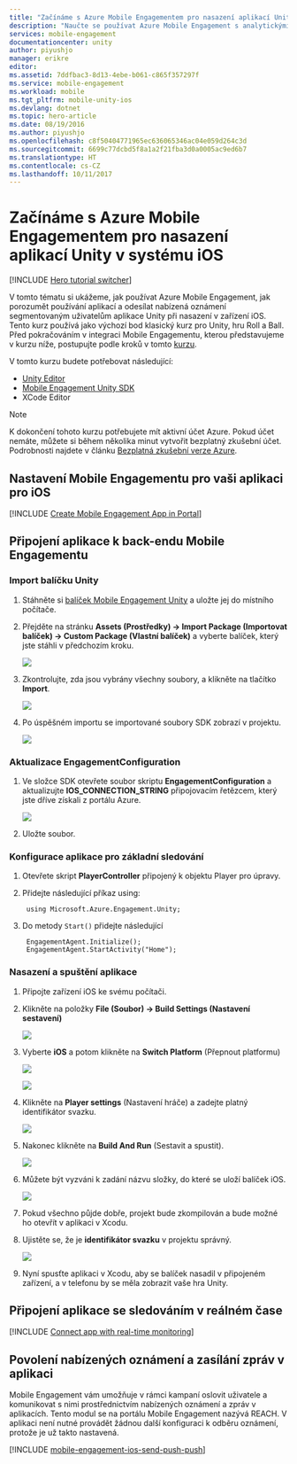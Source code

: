 ```yaml
---
title: "Začínáme s Azure Mobile Engagementem pro nasazení aplikací Unity v systému iOS"
description: "Naučte se používat Azure Mobile Engagement s analytickými funkcemi a nabízenými oznámeními pro aplikace Unity nasazované v zařízeních iOS."
services: mobile-engagement
documentationcenter: unity
author: piyushjo
manager: erikre
editor: 
ms.assetid: 7ddfbac3-8d13-4ebe-b061-c865f357297f
ms.service: mobile-engagement
ms.workload: mobile
ms.tgt_pltfrm: mobile-unity-ios
ms.devlang: dotnet
ms.topic: hero-article
ms.date: 08/19/2016
ms.author: piyushjo
ms.openlocfilehash: c8f50404771965ec636065346ac04e059d264c3d
ms.sourcegitcommit: 6699c77dcbd5f8a1a2f21fba3d0a0005ac9ed6b7
ms.translationtype: HT
ms.contentlocale: cs-CZ
ms.lasthandoff: 10/11/2017
---
```

# <a name="get-started-with-azure-mobile-engagement-for-unity-ios-deployment"></a>Začínáme s Azure Mobile Engagementem pro nasazení aplikací Unity v systému iOS
[!INCLUDE [Hero tutorial switcher](../../includes/mobile-engagement-hero-tutorial-switcher.md)]

V tomto tématu si ukážeme, jak používat Azure Mobile Engagement, jak porozumět používání aplikací a odesílat nabízená oznámení segmentovaným uživatelům aplikace Unity při nasazení v zařízení iOS.
Tento kurz používá jako výchozí bod klasický kurz pro Unity, hru Roll a Ball. Před pokračováním v integraci Mobile Engagementu, kterou představujeme v kurzu níže, postupujte podle kroků v tomto [kurzu](mobile-engagement-unity-roll-a-ball.md). 

V tomto kurzu budete potřebovat následující:

* [Unity Editor](http://unity3d.com/get-unity)
* [Mobile Engagement Unity SDK](https://aka.ms/azmeunitysdk)
* XCode Editor

> [!NOTE]
> K dokončení tohoto kurzu potřebujete mít aktivní účet Azure. Pokud účet nemáte, můžete si během několika minut vytvořit bezplatný zkušební účet. Podrobnosti najdete v článku [Bezplatná zkušební verze Azure](https://azure.microsoft.com/pricing/free-trial/?WT.mc_id=A0E0E5C02&amp;returnurl=http%3A%2F%2Fazure.microsoft.com%2Fen-us%2Fdocumentation%2Farticles%2Fmobile-engagement-unity-ios-get-started).
> 
> 

## <a id="setup-azme"></a>Nastavení Mobile Engagementu pro vaši aplikaci pro iOS
[!INCLUDE [Create Mobile Engagement App in Portal](../../includes/mobile-engagement-create-app-in-portal-new.md)]

## <a id="connecting-app"></a>Připojení aplikace k back-endu Mobile Engagementu
### <a name="import-the-unity-package"></a>Import balíčku Unity
1. Stáhněte si [balíček Mobile Engagement Unity](https://aka.ms/azmeunitysdk) a uložte jej do místního počítače. 
2. Přejděte na stránku **Assets (Prostředky) -> Import Package (Importovat balíček) -> Custom Package (Vlastní balíček)** a vyberte balíček, který jste stáhli v předchozím kroku. 
   
    ![][70] 
3. Zkontrolujte, zda jsou vybrány všechny soubory, a klikněte na tlačítko **Import**. 
   
    ![][71] 
4. Po úspěšném importu se importované soubory SDK zobrazí v projektu.  
   
    ![][72] 

### <a name="update-the-engagementconfiguration"></a>Aktualizace EngagementConfiguration
1. Ve složce SDK otevřete soubor skriptu **EngagementConfiguration** a aktualizujte **IOS\_CONNECTION\_STRING** připojovacím řetězcem, který jste dříve získali z portálu Azure.  
   
    ![][73]
2. Uložte soubor. 

### <a name="configure-the-app-for-basic-tracking"></a>Konfigurace aplikace pro základní sledování
1. Otevřete skript **PlayerController** připojený k objektu Player pro úpravy. 
2. Přidejte následující příkaz using:
   
        using Microsoft.Azure.Engagement.Unity;
3. Do metody `Start()` přidejte následující
   
        EngagementAgent.Initialize();
        EngagementAgent.StartActivity("Home");

### <a name="deploy-and-run-the-app"></a>Nasazení a spuštění aplikace
1. Připojte zařízení iOS ke svému počítači. 
2. Klikněte na položky **File (Soubor) -> Build Settings (Nastavení sestavení)** 
   
    ![][40]
3. Vyberte **iOS** a potom klikněte na **Switch Platform** (Přepnout platformu)
   
    ![][41]
   
    ![][42]
4. Klikněte na **Player settings** (Nastavení hráče) a zadejte platný identifikátor svazku. 
   
    ![][53]
5. Nakonec klikněte na **Build And Run** (Sestavit a spustit).
   
    ![][54]
6. Můžete být vyzváni k zadání názvu složky, do které se uloží balíček iOS. 
   
    ![][43]
7. Pokud všechno půjde dobře, projekt bude zkompilován a bude možné ho otevřít v aplikaci v Xcodu. 
8. Ujistěte se, že je **identifikátor svazku** v projektu správný.  
   
    ![][75]
9. Nyní spusťte aplikaci v Xcodu, aby se balíček nasadil v připojeném zařízení, a v telefonu by se měla zobrazit vaše hra Unity. 

## <a id="monitor"></a>Připojení aplikace se sledováním v reálném čase
[!INCLUDE [Connect app with real-time monitoring](../../includes/mobile-engagement-connect-app-with-monitor.md)]

## <a id="integrate-push"></a>Povolení nabízených oznámení a zasílání zpráv v aplikaci
Mobile Engagement vám umožňuje v rámci kampaní oslovit uživatele a komunikovat s nimi prostřednictvím nabízených oznámení a zpráv v aplikacích. Tento modul se na portálu Mobile Engagement nazývá REACH.
V aplikaci není nutné provádět žádnou další konfiguraci k odběru oznámení, protože je už takto nastavená.

[!INCLUDE [mobile-engagement-ios-send-push-push](../../includes/mobile-engagement-ios-send-push.md)]

<!-- Images. -->
[40]: ./media/mobile-engagement-unity-ios-get-started/40.png
[41]: ./media/mobile-engagement-unity-ios-get-started/41.png
[42]: ./media/mobile-engagement-unity-ios-get-started/42.png
[43]: ./media/mobile-engagement-unity-ios-get-started/43.png
[53]: ./media/mobile-engagement-unity-ios-get-started/53.png
[54]: ./media/mobile-engagement-unity-ios-get-started/54.png
[70]: ./media/mobile-engagement-unity-ios-get-started/70.png
[71]: ./media/mobile-engagement-unity-ios-get-started/71.png
[72]: ./media/mobile-engagement-unity-ios-get-started/72.png
[73]: ./media/mobile-engagement-unity-ios-get-started/73.png
[74]: ./media/mobile-engagement-unity-ios-get-started/74.png
[75]: ./media/mobile-engagement-unity-ios-get-started/75.png

